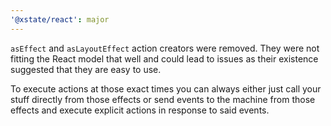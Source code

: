 ```yaml
---
'@xstate/react': major
---
```


`asEffect` and `asLayoutEffect` action creators were removed. They were not fitting the React model that well and could lead to issues as their existence suggested that they are easy to use.

To execute actions at those exact times you can always either just call your stuff directly from those effects or send events to the machine from those effects and execute explicit actions in response to said events.
